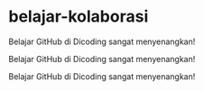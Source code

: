 # belajar-kolaborasi
Belajar GitHub di Dicoding sangat menyenangkan!

Belajar GitHub di Dicoding sangat menyenangkan!

Belajar GitHub di Dicoding sangat menyenangkan!

